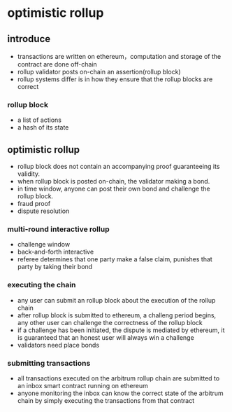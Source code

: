 # optimistic rollup

## introduce
* transactions are written on ethereum，computation and storage of the contract are done off-chain
* rollup validator posts on-chain an assertion(rollup block)
* rollup systems differ is in how they ensure that the rollup blocks are correct

### rollup block
* a list of actions
* a hash of its state

## optimistic rollup
* rollup block does not contain an accompanying proof guaranteeing its validity.
* when rollup block is posted on-chain, the validator making a bond.
* in time window, anyone can post their own bond and challenge the rollup block.
* fraud proof
* dispute resolution

### multi-round interactive rollup
* challenge window
* back-and-forth interactive
* referee determines that one party make a false claim, punishes that party by taking their bond

### executing the chain
* any user can submit an rollup block about the execution of the rollup chain
* after rollup block is submitted to ethereum, a challeng period begins, any other user can challenge the correctness of the rollup block
* if a challenge has been initiated, the dispute is mediated by ethereum, it is guaranteed that an honest user will always win a challenge
* validators need place bonds

### submitting transactions
* all transactions executed on the arbitrum rollup chain are submitted to an inbox smart contract running on ethereum
* anyone monitoring the inbox can know the correct state of the arbitrum chain by simply executing the transactions from that contract

